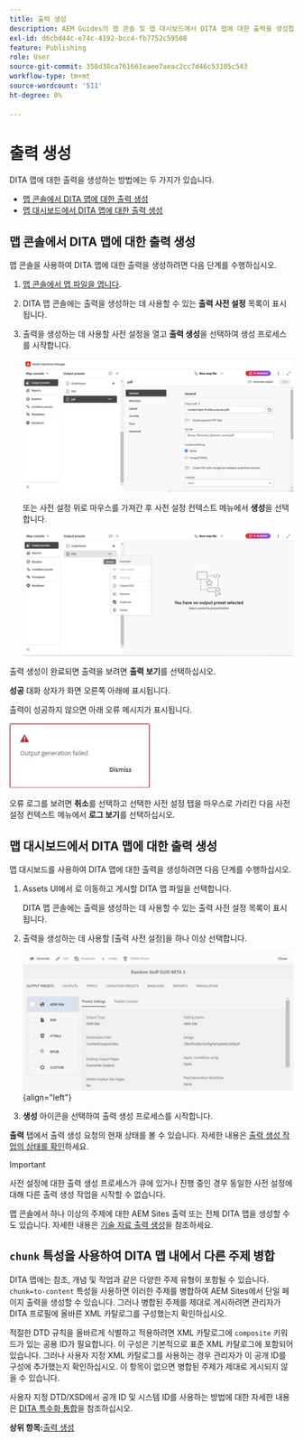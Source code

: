 ```yaml
---
title: 출력 생성
description: AEM Guides의 맵 콘솔 및 맵 대시보드에서 DITA 맵에 대한 출력을 생성합니다.
exl-id: d6cbd44c-e74c-4192-bcc4-fb7752c59508
feature: Publishing
role: User
source-git-commit: 358d38ca761661eaee7aeac2cc7d46c53105c543
workflow-type: tm+mt
source-wordcount: '511'
ht-degree: 0%

---
```


# 출력 생성

DITA 맵에 대한 출력을 생성하는 방법에는 두 가지가 있습니다.

- [맵 콘솔에서 DITA 맵에 대한 출력 생성](#generate-output-for-a-dita-map-from-the-map-console)
- [맵 대시보드에서 DITA 맵에 대한 출력 생성](#generate-output-for-a-dita-map-from-the-map-dashboard)

## 맵 콘솔에서 DITA 맵에 대한 출력 생성

맵 콘솔을 사용하여 DITA 맵에 대한 출력을 생성하려면 다음 단계를 수행하십시오.

1. [맵 콘솔에서 맵 파일을 엽니다](./open-files-map-console.md).
2. DITA 맵 콘솔에는 출력을 생성하는 데 사용할 수 있는 **출력 사전 설정** 목록이 표시됩니다.

3. 출력을 생성하는 데 사용할 사전 설정을 열고 **출력 생성**&#x200B;을 선택하여 생성 프로세스를 시작합니다.

   <img src="images/generate-output-pdf.png" alt="메타데이터 탭" width="600">

   또는 사전 설정 위로 마우스를 가져간 후 사전 설정 컨텍스트 메뉴에서 **생성**&#x200B;을 선택합니다.


   <img src="images/generate-preset-map-console.png" alt="메타데이터 탭" width="600">

출력 생성이 완료되면 출력을 보려면 **출력 보기**&#x200B;를 선택하십시오.

**성공** 대화 상자가 화면 오른쪽 아래에 표시됩니다.

출력이 성공하지 않으면 아래 오류 메시지가 표시됩니다.

<img src="images/error-log.png" alt="오류 로그" width="250">

오류 로그를 보려면 **취소**&#x200B;를 선택하고 선택한 사전 설정 탭을 마우스로 가리킨 다음 사전 설정 컨텍스트 메뉴에서 **로그 보기**&#x200B;를 선택하십시오.

## 맵 대시보드에서 DITA 맵에 대한 출력 생성

맵 대시보드를 사용하여 DITA 맵에 대한 출력을 생성하려면 다음 단계를 수행하십시오.

1. Assets UI에서 로 이동하고 게시할 DITA 맵 파일을 선택합니다.

   DITA 맵 콘솔에는 출력을 생성하는 데 사용할 수 있는 출력 사전 설정 목록이 표시됩니다.

1. 출력을 생성하는 데 사용할 [출력 사전 설정]을 하나 이상 선택합니다.

   ![](images/generate-multiple-outputs-uuid.png){align="left"}

1. **생성** 아이콘을 선택하여 출력 생성 프로세스를 시작합니다.


**출력** 탭에서 출력 생성 요청의 현재 상태를 볼 수 있습니다. 자세한 내용은 [출력 생성 작업의 상태를 확인](./generate-output-manage-process.md#view-the-status-of-the-output-generation-task)하세요.

>[!IMPORTANT]
>
> 사전 설정에 대한 출력 생성 프로세스가 큐에 있거나 진행 중인 경우 동일한 사전 설정에 대해 다른 출력 생성 작업을 시작할 수 없습니다.

맵 콘솔에서 하나 이상의 주제에 대한 AEM Sites 출력 또는 전체 DITA 맵을 생성할 수도 있습니다. 자세한 내용은 [기술 자료 출력 생성](web-editor-article-publishing.md#id218CK0U019I)을 참조하세요.

## `chunk` 특성을 사용하여 DITA 맵 내에서 다른 주제 병합

DITA 맵에는 참조, 개념 및 작업과 같은 다양한 주제 유형이 포함될 수 있습니다. `chunk=to-content` 특성을 사용하면 이러한 주제를 병합하여 AEM Sites에서 단일 페이지 출력을 생성할 수 있습니다. 그러나 병합된 주제를 제대로 게시하려면 관리자가 DITA 프로필에 올바른 XML 카탈로그를 구성했는지 확인하십시오.

적절한 DTD 규칙을 올바르게 식별하고 적용하려면 XML 카탈로그에 `composite` 키워드가 있는 공용 ID가 필요합니다.
이 구성은 기본적으로 표준 XML 카탈로그에 포함되어 있습니다. 그러나 사용자 지정 XML 카탈로그를 사용하는 경우 관리자가 이 공개 ID를 구성에 추가했는지 확인하십시오. 이 항목이 없으면 병합된 주제가 제대로 게시되지 않을 수 있습니다.

사용자 지정 DTD/XSD에서 공개 ID 및 시스템 ID를 사용하는 방법에 대한 자세한 내용은 [DITA 특수화 통합](../cs-install-guide/dita-ot-specialization.md#integrate-dita-specialization-id211mb0e00xa)을 참조하십시오.



**상위 항목:**[&#x200B;출력 생성](generate-output.md)
